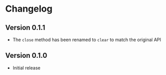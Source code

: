 # Changelog

## Version 0.1.1

- The `close` method has been renamed to `clear` to match the original API

## Version 0.1.0

- Initial release